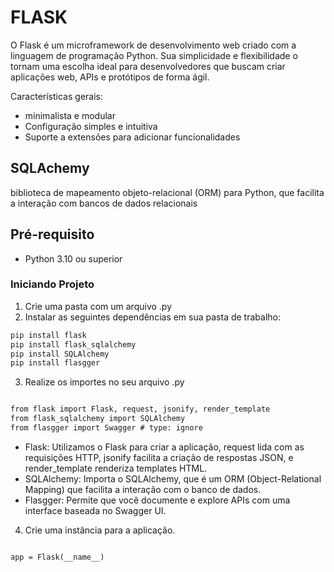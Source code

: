 # FLASK

O Flask é um microframework de desenvolvimento web criado com a linguagem de programação Python. Sua simplicidade e flexibilidade o tornam uma escolha ideal para desenvolvedores que buscam criar aplicações web, APIs e protótipos de forma ágil.

Características gerais:
- minimalista e modular 
- Configuração simples e intuitiva 
- Suporte a extensões para adicionar funcionalidades 

## SQLAchemy
biblioteca de mapeamento objeto-relacional (ORM) para Python, que facilita a interação com bancos de dados relacionais

## Pré-requisito
- Python 3.10 ou superior

### Iniciando Projeto
 

1. Crie uma pasta com um arquivo .py
2. Instalar as seguintes dependências em sua pasta de trabalho:

```python
pip install flask
pip install flask_sqlalchemy
pip install SQLAlchemy
pip install flasgger
```

3. Realize os importes no seu arquivo .py

```txt

from flask import Flask, request, jsonify, render_template
from flask_sqlalchemy import SQLAlchemy
from flasgger import Swagger # type: ignore

```

- Flask: Utilizamos o Flask para criar a aplicação, request lida com as requisições HTTP, jsonify facilita a criação de respostas JSON, e render_template renderiza templates HTML.<br>
- SQLAlchemy: Importa o SQLAlchemy, que é um ORM (Object-Relational Mapping) que facilita a interação com o banco de dados.<br>
- Flasgger: Permite que você documente e explore APIs com uma interface baseada no Swagger UI.<br>

4. Crie uma instância para a aplicação. 

```txt

app = Flask(__name__)

```




